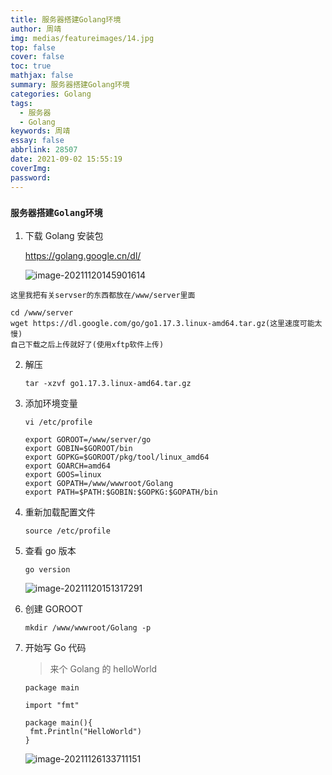 ```yaml
---
title: 服务器搭建Golang环境
author: 周靖
img: medias/featureimages/14.jpg
top: false
cover: false
toc: true
mathjax: false
summary: 服务器搭建Golang环境
categories: Golang
tags:
  - 服务器
  - Golang
keywords: 周靖
essay: false
abbrlink: 28507
date: 2021-09-02 15:55:19
coverImg:
password:
---
```


### `服务器搭建Golang环境`

1. 下载 Golang 安装包

   <https://golang.google.cn/dl/>

   ![image-20211120145901614](http://qiniuyun.code520.com.cn/images/20211120145901.png)

```
这里我把有关servser的东西都放在/www/server里面

cd /www/server
wget https://dl.google.com/go/go1.17.3.linux-amd64.tar.gz(这里速度可能太慢)
自己下载之后上传就好了(使用xftp软件上传)
```

2. 解压

   ```
   tar -xzvf go1.17.3.linux-amd64.tar.gz
   ```

3. 添加环境变量

   ```
   vi /etc/profile

   export GOROOT=/www/server/go
   export GOBIN=$GOROOT/bin
   export GOPKG=$GOROOT/pkg/tool/linux_amd64
   export GOARCH=amd64
   export GOOS=linux
   export GOPATH=/www/wwwroot/Golang
   export PATH=$PATH:$GOBIN:$GOPKG:$GOPATH/bin
   ```

4. 重新加载配置文件

   ```
   source /etc/profile
   ```

5. 查看 go 版本

   ```
   go version
   ```

   ![image-20211120151317291](http://qiniuyun.code520.com.cn/images/20211120151317.png)

6. 创建 GOROOT

   ```
   mkdir /www/wwwroot/Golang -p
   ```

7. 开始写 Go 代码

   > 来个 Golang 的 helloWorld

   ```
   package main

   import "fmt"

   package main(){
    fmt.Println("HelloWorld")
   }
   ```

   ![image-20211126133711151](http://qiniuyun.code520.com.cn/images/20211126133711.png)
